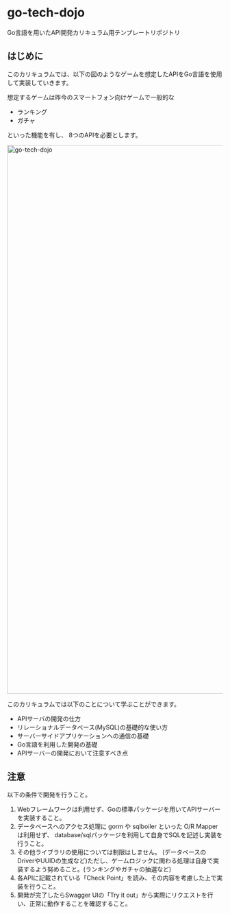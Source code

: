 # go-tech-dojo
Go言語を用いたAPI開発カリキュラム用テンプレートリポジトリ

## はじめに
このカリキュラムでは、以下の図のようなゲームを想定したAPIをGo言語を使用して実装していきます。

想定するゲームは昨今のスマートフォン向けゲームで一般的な 
- ランキング
- ガチャ

といった機能を有し、 8つのAPIを必要とします。

<img width="1279" alt="go-tech-dojo" src="https://github.com/user-attachments/assets/82496626-de42-4631-8d3f-eaf9dc1acac5">


このカリキュラムでは以下のことについて学ぶことができます。

- APIサーバの開発の仕方
- リレーショナルデータベース(MySQL)の基礎的な使い方
- サーバーサイドアプリケーションへの通信の基礎
- Go言語を利用した開発の基礎
- APIサーバーの開発において注意すべき点

## 注意
以下の条件で開発を行うこと。
1. Webフレームワークは利用せず、Goの標準パッケージを用いてAPIサーバーを実装すること。
2. データベースへのアクセス処理に gorm や sqlboiler といった O/R Mapper は利用せず、 database/sqlパッケージを利用して自身でSQLを記述し実装を行うこと。
3. その他ライブラリの使用については制限はしません。 (データベースのDriverやUUIDの生成など)ただし、ゲームロジックに関わる処理は自身で実装するよう努めること。(ランキングやガチャの抽選など)
4. 各APIに記載されている「Check Point」を読み、その内容を考慮した上で実装を行うこと。
5. 開発が完了したらSwagger UIの「Try it out」から実際にリクエストを行い、正常に動作することを確認すること。
